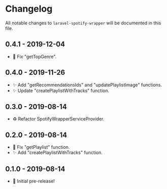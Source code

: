 # Changelog

All notable changes to `laravel-spotify-wrapper` will be documented in this file.

## 0.4.1 - 2019-12-04

- 🐛 Fix "getTopGenre".

## 0.4.0 - 2019-11-26

- ✨ Add "getRecommendationsIds" and "updatePlaylistImage" functions.
- ✨ Update "createPlaylistWithTracks" function.

## 0.3.0 - 2019-08-14

- ♻️ Refactor SpotifyWrapperServiceProvider.

## 0.2.0 - 2019-08-14

- 🐛 Fix "getPlaylist" function.
- ✨ Add "createPlaylistWithTracks" function.

## 0.1.0 - 2019-08-14

- 🎉 Initial pre-release!
